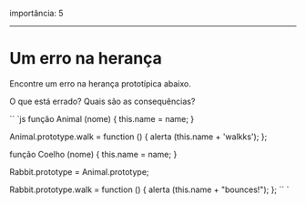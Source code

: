 importância: 5

---

# Um erro na herança

Encontre um erro na herança prototípica abaixo.

O que está errado? Quais são as consequências?

`` `js
função Animal (nome) {
this.name = name;
}

Animal.prototype.walk = function () {
alerta (this.name + 'walkks');
};

função Coelho (nome) {
this.name = name;
}

Rabbit.prototype = Animal.prototype;

Rabbit.prototype.walk = function () {
alerta (this.name + "bounces!");
};
`` `
